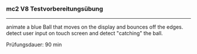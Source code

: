 ### mc2 V8 Testvorbereitungsübung

---

animate a blue Ball that moves on the display and bounces off the edges.
detect user input on touch screen and detect "catching" the ball.

Prüfungsdauer: 90 min

